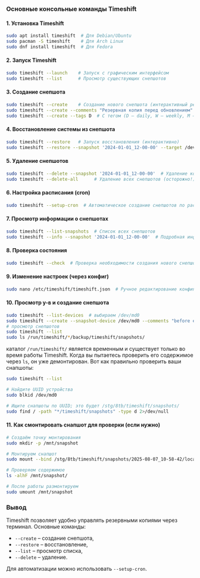 ### **Основные консольные команды Timeshift**  

#### **1. Установка Timeshift**  
```bash
sudo apt install timeshift  # Для Debian/Ubuntu
sudo pacman -S timeshift    # Для Arch Linux
sudo dnf install timeshift  # Для Fedora
```

#### **2. Запуск Timeshift**  
```bash
sudo timeshift --launch    # Запуск с графическим интерфейсом
sudo timeshift --list      # Просмотр существующих снепшотов
```

#### **3. Создание снепшота**  
```bash
sudo timeshift --create    # Создание нового снепшота (интерактивный режим)
sudo timeshift --create --comments "Резервная копия перед обновлением"  # С комментарием
sudo timeshift --create --tags D  # С тегом (D – daily, W – weekly, M – monthly, O – on-demand)
```

#### **4. Восстановление системы из снепшота**  
```bash
sudo timeshift --restore   # Запуск восстановления (интерактивно)
sudo timeshift --restore --snapshot '2024-01-01_12-00-00' --target /dev/sda1  # Указание конкретного снепшота и раздела
```

#### **5. Удаление снепшотов**  
```bash
sudo timeshift --delete --snapshot '2024-01-01_12-00-00'  # Удаление конкретного снепшота
sudo timeshift --delete-all      # Удаление всех снепшотов (осторожно!)
```

#### **6. Настройка расписания (cron)**  
```bash
sudo timeshift --setup-cron  # Автоматическое создание снепшотов по расписанию
```

#### **7. Просмотр информации о снепшотах**  
```bash
sudo timeshift --list-snapshots  # Список всех снепшотов
sudo timeshift --info --snapshot '2024-01-01_12-00-00'  # Подробная информация о снепшоте
```

#### **8. Проверка состояния**  
```bash
sudo timeshift --check  # Проверка необходимости создания нового снепшота
```

#### **9. Изменение настроек (через конфиг)**  
```bash
sudo nano /etc/timeshift/timeshift.json  # Ручное редактирование конфигурации
```

#### **10. Просмотр у-в и создание снепшота**
```bash
sudo timeshift --list-devices  # выбираем /dev/md0
sudo timeshift --create --snapshot-device /dev/md0 --comments "before editting NFS share folder"
# просмотр снепшотов
sudo timeshift --list
sudo ls /run/timeshift/*/backup/timeshift/snapshots/
```
каталог `/run/timeshift/` является временным и существует только во время работы Timeshift. Когда вы пытаетесь проверить его содержимое через `ls`, он уже демонтирован. Вот как правильно проверить ваши снапшоты:
```bash
sudo timeshift --list

# Найдите UUID устройства
sudo blkid /dev/md0

# Ищите снапшоты по UUID; это будет /stg/8tb/timeshift/snapshots/
sudo find / -path "*/timeshift/snapshots" -type d 2>/dev/null
```

#### **11. Как смонтировать снапшот для проверки (если нужно)**
```bash
# Создаём точку монтирования
sudo mkdir -p /mnt/snapshot

# Монтируем снапшот
sudo mount --bind /stg/8tb/timeshift/snapshots/2025-08-07_10-58-42/localhost/ /mnt/snapshot/

# Проверяем содержимое
ls -alhF /mnt/snapshot/

# После работы размонтируем
sudo umount /mnt/snapshot
```


### **Вывод**  
Timeshift позволяет удобно управлять резервными копиями через терминал. Основные команды:  
- `--create` – создание снепшота,  
- `--restore` – восстановление,  
- `--list` – просмотр списка,  
- `--delete` – удаление.  

Для автоматизации можно использовать `--setup-cron`.  

